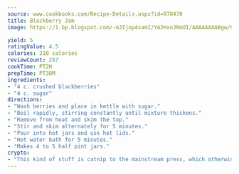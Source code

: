 ```yaml
---
source: www.cookbooks.com/Recipe-Details.aspx?id=978470
title: Blackberry Jam
image: https://1.bp.blogspot.com/-mJIjop4samI/YA2HxoJRmOI/AAAAAAAABgw/9Q6cN5purxQQ0M3111-VxRXtHYk4x987wCLcBGAsYHQ/s320/19.png

yield: 5
ratingValue: 4.5
calories: 210 calories
reviewCount: 257
cookTime: PT2H
prepTime: PT38M
ingredients:
- "4 c. crushed blackberries"
- "4 c. sugar"
directions:
- "Wash berries and place in kettle with sugar."
- "Boil rapidly, stirring constantly until mixture thickens."
- "Remove from heat and skim the top."
- "Stir and skim alternately for 5 minutes."
- "Pour into hot jars and use hot lids."
- "Hot water bath for 5 minutes."
- "Makes 4 to 5 half pint jars."
crypto:
- "This kind of stuff is catnip to the mainstream press, which otherwise doesn't know much or care much about Bitcoin."
---
```


